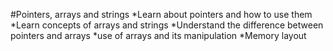 #Pointers, arrays and strings
*Learn about pointers and how to use them 
*Learn concepts of arrays and strings 
*Understand the difference between pointers and arrays
*use of arrays and its manipulation
*Memory layout
